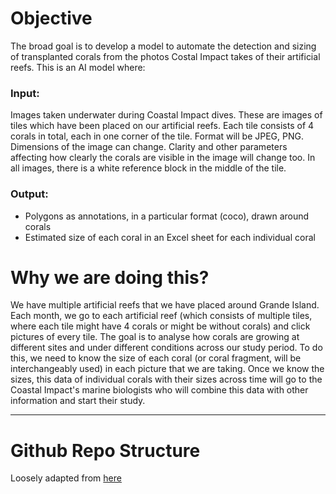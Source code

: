 # Objective
The broad goal is to develop a model to automate the detection and sizing of transplanted corals 
from the photos Costal Impact takes of their artificial reefs. This is an AI model where:
### Input:
Images taken underwater during Coastal Impact dives. These are images of tiles which have been placed on our artificial reefs. 
Each tile consists of 4 corals in total, each in one corner of the tile.
Format will be JPEG, PNG. Dimensions of the image can change. 
Clarity and other parameters affecting how clearly the corals are visible in the image will change too. 
In all images, there is a white reference block in the middle of the tile.

### Output:
* Polygons as annotations, in a particular format (coco), drawn around corals
* Estimated size of each coral in an Excel sheet for each individual coral


# Why we are doing this?
We have multiple artificial reefs that we have placed around Grande Island. 
Each month, we go to each artificial reef (which consists of multiple tiles, where each tile might have 
4 corals or might be without corals) and click pictures of every tile. The goal is to analyse how corals are 
growing at different sites and under different conditions across our study period. To do this, we need to know the size of each coral (or coral fragment, will be interchangeably used) in each picture that we are
taking. Once we know the sizes, this data of individual corals with their sizes across time will go to the 
Coastal Impact's marine biologists who will combine this data with other information and start their study.

---
# Github Repo Structure
Loosely adapted from [here](https://medium.com/analytics-vidhya/folder-structure-for-machine-learning-projects-a7e451a8caaa)